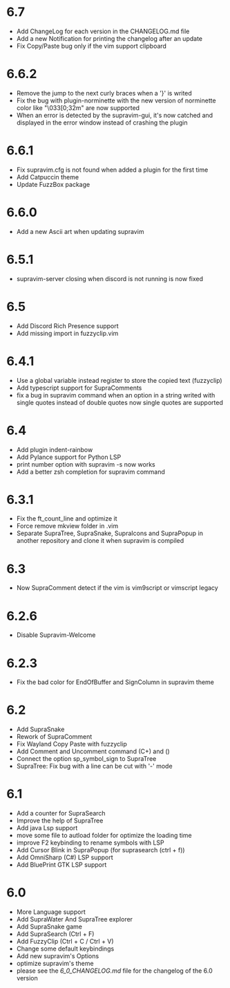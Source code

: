 # 6.7
- Add ChangeLog for each version in the CHANGELOG.md file
- Add a new Notification for printing the changelog after an update
- Fix Copy/Paste bug only if the vim support clipboard

# 6.6.2

- Remove the jump to the next curly braces when a '}' is writed
- Fix the bug with plugin-norminette with the new version of norminette
  color like "\033[0;32m" are now supported
- When an error is detected by the supravim-gui, it's now catched and 
  displayed in the error window instead of crashing the plugin

# 6.6.1

- Fix supravim.cfg is not found when added a plugin for the first time
- Add Catpuccin theme
- Update FuzzBox package

# 6.6.0
- Add a new Ascii art when updating supravim

# 6.5.1
- supravim-server closing when discord is not running is now fixed

# 6.5
- Add Discord Rich Presence support
- Add missing import in fuzzyclip.vim

# 6.4.1
- Use a global variable instead register to store the copied text (fuzzyclip)
- Add typescript support for SupraComments
- fix a bug in supravim command when an option in a string writed with single quotes instead of double quotes
  now single quotes are supported

# 6.4
- Add plugin indent-rainbow
- Add Pylance support for Python LSP
- print number option with supravim -s now works
- Add a better zsh completion for supravim command

# 6.3.1
- Fix the ft_count_line and optimize it
- Force remove mkview folder in .vim
- Separate SupraTree, SupraSnake, SupraIcons and SupraPopup in another repository and clone it when supravim is compiled

# 6.3
- Now SupraComment detect if the vim is vim9script or vimscript legacy

# 6.2.6
- Disable Supravim-Welcome

# 6.2.3
- Fix the bad color for EndOfBuffer and SignColumn in supravim theme

# 6.2
- Add SupraSnake
- Rework of SupraComment
- Fix Wayland Copy Paste with fuzzyclip
- Add Comment and Uncomment command (C+\) and (\)
- Connect the option sp_symbol_sign to SupraTree
- SupraTree: Fix bug with a line can be cut with '-' mode


# 6.1
- Add a counter for SupraSearch
- Improve the help of SupraTree
- Add java Lsp support
- move some file to autload folder for optimize the loading time
- improve F2 keybinding to rename symbols with LSP
- Add Cursor Blink in SupraPopup (for suprasearch (ctrl + f))
- Add OmniSharp (C#) LSP support
- Add BluePrint GTK LSP support

# 6.0
- More Language support
- Add SupraWater And SupraTree explorer
- Add SupraSnake game
- Add SupraSearch (Ctrl + F)
- Add FuzzyClip (Ctrl + C / Ctrl + V)
- Change some default keybindings
- Add new supravim's Options
- optimize supravim's theme
- please see the *6_0_CHANGELOG.md* file for the changelog of the 6.0 version
